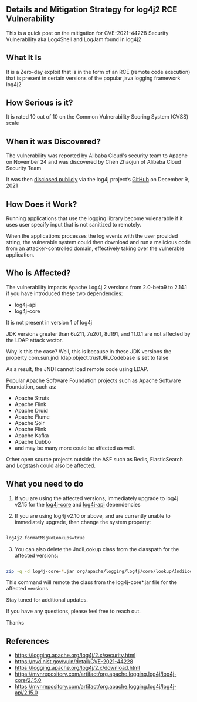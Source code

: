 ## Details and Mitigation Strategy for log4j2 RCE Vulnerability

This is a quick post on the mitigation for CVE-2021-44228 Security Vulnerability aka Log4Shell and LogJam found in log4j2

## What It Is

It is a Zero-day exploit that is in the form of an RCE (remote code execution) that is present in certain versions of the popular java logging framework log4j2

## How Serious is it?

It is rated 10 out of 10 on the Common Vulnerability Scoring System (CVSS) scale

## When it was Discovered?

The vulnerability was reported by Alibaba Cloud's security team to Apache on November 24 and was discovered by Chen Zhaojun of Alibaba Cloud Security Team

It was then [disclosed publicly](https://twitter.com/P0rZ9/status/1468949890571337731) via the log4j project’s [GitHub](https://github.com/apache/logging-log4j2/pull/608) on December 9, 2021

## How Does it Work?

Running applications that use the logging library become vulenarable if it uses user specify input that is not sanitized to remotely.

When the applications processes the log events with the user provided string, the vulnerable system could then download and run a malicious code from an attacker-controlled domain, effectively taking over the vulnerable application.

## Who is Affected?

The vulnerability impacts Apache Log4j 2 versions from 2.0-beta9 to 2.14.1 if you have introduced these two dependencies:

- log4j-api
- log4j-core

It is not present in version 1 of log4j

JDK versions greater than 6u211, 7u201, 8u191, and 11.0.1 are not affected by the LDAP attack vector. 

Why is this the case? Well, this is because in these JDK versions the property com.sun.jndi.ldap.object.trustURLCodebase is set to false

As a result, the JNDI cannot load remote code using LDAP.

Popular Apache Software Foundation projects such as Apache Software Foundation, such as:
- Apache Struts
- Apache Flink
- Apache Druid
- Apache Flume
- Apache Solr
- Apache Flink
- Apache Kafka
- Apache Dubbo
- and may be many more could be affected as well.

Other open source projects outside the ASF such as Redis, ElasticSearch and Logstash could also be affected.

## What you need to do

1. If you are using the affected versions, immediately upgrade to log4j v2.15 for the [log4j-core](https://mvnrepository.com/artifact/org.apache.logging.log4j/log4j-core/2.15.0) and [log4j-api](https://mvnrepository.com/artifact/org.apache.logging.log4j/log4j-api/2.15.0) dependencies

2. If you are using log4j v2.10 or above, and are currently unable to immediately upgrade, then change the system property:

```bash

log4j2.formatMsgNoLookups=true

```

3. You can also delete the JndiLookup class from the classpath for the affected versions:

```bash

zip -q -d log4j-core-*.jar org/apache/logging/log4j/core/lookup/JndiLookup.class

```

This command will remote the class from the log4j-core*.jar file for the affected versions

Stay tuned for additional updates.

If you have any questions, please feel free to reach out.

Thanks

## References
- https://logging.apache.org/log4j/2.x/security.html
- https://nvd.nist.gov/vuln/detail/CVE-2021-44228
- https://logging.apache.org/log4j/2.x/download.html
- https://mvnrepository.com/artifact/org.apache.logging.log4j/log4j-core/2.15.0
- https://mvnrepository.com/artifact/org.apache.logging.log4j/log4j-api/2.15.0

